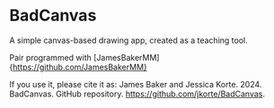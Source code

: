 # BadCanvas
A simple canvas-based drawing app, created as a teaching tool.

Pair programmed with [JamesBakerMM]{https://github.com/JamesBakerMM}

If you use it, please cite it as:
James Baker and Jessica Korte. 2024. BadCanvas. GitHub repository. https://github.com/jkorte/BadCanvas.

